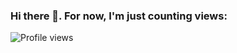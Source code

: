 ### Hi there 👋. For now, I'm just counting views:

<!--
**PopeJuliusII/PopeJuliusII** is a ✨ _special_ ✨ repository because its `README.md` (this file) appears on your GitHub profile.

Here are some ideas to get you started:

- 🔭 I’m currently working on ...
- 🌱 I’m currently learning ...
- 👯 I’m looking to collaborate on ...
- 🤔 I’m looking for help with ...
- 💬 Ask me about ...
- 📫 How to reach me: ...
- 😄 Pronouns: ...
- ⚡ Fun fact: ...
[![PopeJuliusII's github stats](https://github-readme-stats.vercel.app/api?username=PopeJuliusII)](https://github.com/anuraghazra/github-readme-stats)
-->

![Profile views](https://gpvc.arturio.dev/PopeJuliusII)
